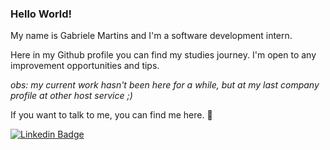 ### Hello World! 

My name is Gabriele Martins and I'm a software development intern.

Here in my Github profile you can find my studies journey. I'm open to any improvement opportunities and tips.   

*obs: my current work hasn't been here for a while, but at my last company profile at other host service ;)*

If you want to talk to me, you can find me here. 🙂

[![Linkedin Badge](https://img.shields.io/badge/-LinkedIn-blue?style=flat-square&logo=Linkedin&logoColor=white&link=https://www.linkedin.com/in/mariagabriele-martins)](https://www.linkedin.com/in/mariagabriele-martins)
